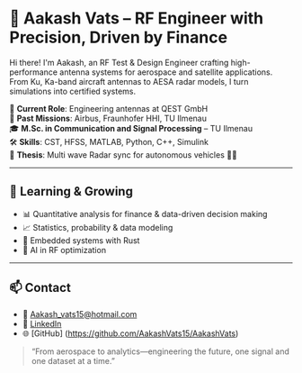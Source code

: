 # 🚀 Aakash Vats – RF Engineer with Precision, Driven by Finance

Hi there! I'm Aakash, an RF Test & Design Engineer crafting high-performance antenna systems for aerospace and satellite applications. From Ku, Ka-band aircraft antennas to AESA radar models, I turn simulations into certified systems.

🔧 **Current Role**: Engineering antennas at QEST GmbH  
📡 **Past Missions**: Airbus, Fraunhofer HHI, TU Ilmenau  
🎓 **M.Sc. in Communication and Signal Processing** – TU Ilmenau  
🛠️ **Skills**: CST, HFSS, MATLAB, Python, C++, Simulink  
📘 **Thesis**: Multi wave Radar sync for autonomous vehicles 🚗📡

---

## 🌱 Learning & Growing
- 📊 Quantitative analysis for finance & data-driven decision making   
- 📈 Statistics, probability & data modeling  
- 🧠 Embedded systems with Rust  
- 🤖 AI in RF optimization

---


## 📫 Contact

- 📧 Aakash_vats15@hotmail.com  
- 📘 [LinkedIn](https://www.linkedin.comthub)
- 🌐 [GitHub] (https://github.com/AakashVats15/AakashVats)

> “From aerospace to analytics—engineering the future, one signal and one dataset at a time.”
